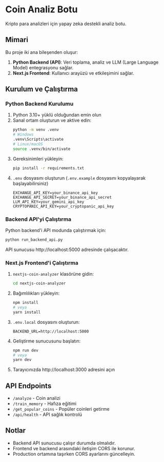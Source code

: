 # Coin Analiz Botu

Kripto para analizleri için yapay zeka destekli analiz botu.

## Mimari

Bu proje iki ana bileşenden oluşur:

1. **Python Backend (API)**: Veri toplama, analiz ve LLM (Large Language Model) entegrasyonu sağlar.
2. **Next.js Frontend**: Kullanıcı arayüzü ve etkileşimini sağlar.

## Kurulum ve Çalıştırma

### Python Backend Kurulumu

1. Python 3.10+ yüklü olduğundan emin olun
2. Sanal ortam oluşturun ve aktive edin:
   ```bash
   python -m venv .venv
   # Windows
   .venv\Scripts\activate
   # Linux/macOS
   source .venv/bin/activate
   ```
3. Gereksinimleri yükleyin:
   ```bash
   pip install -r requirements.txt
   ```
4. `.env` dosyasını oluşturun (`.env.example` dosyasını kopyalayarak başlayabilirsiniz)
   ```
   EXCHANGE_API_KEY=your_binance_api_key
   EXCHANGE_API_SECRET=your_binance_api_secret
   LLM_API_KEY=your_gemini_api_key
   CRYPTOPANIC_API_KEY=your_cryptopanic_api_key
   ```

### Backend API'yi Çalıştırma

Python backend'i API modunda çalıştırmak için:

```bash
python run_backend_api.py
```

API sunucusu http://localhost:5000 adresinde çalışacaktır.

### Next.js Frontend'i Çalıştırma

1. `nextjs-coin-analyzer` klasörüne gidin:
   ```bash
   cd nextjs-coin-analyzer
   ```
2. Bağımlılıkları yükleyin:
   ```bash
   npm install
   # veya
   yarn install
   ```
3. `.env.local` dosyasını oluşturun:
   ```
   BACKEND_URL=http://localhost:5000
   ```
4. Geliştirme sunucusunu başlatın:
   ```bash
   npm run dev
   # veya
   yarn dev
   ```
5. Tarayıcınızda http://localhost:3000 adresini açın

## API Endpoints

- `/analyze` - Coin analizi
- `/train_memory` - Hafıza eğitimi
- `/get_popular_coins` - Popüler coinleri getirme
- `/api/health` - API sağlık kontrolü

## Notlar

- Backend API sunucusu çalışır durumda olmalıdır.
- Frontend ve backend arasındaki iletişim CORS ile korunur.
- Production ortamına taşırken CORS ayarlarını güncelleyin. 